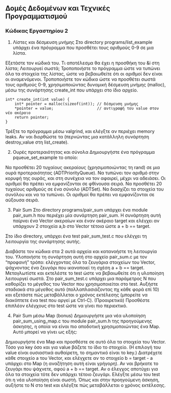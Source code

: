 ## Δομές Δεδομένων και Τεχνικές Προγραμματισμού

### Κώδικας Εργαστηρίου 2

1. Λίστες και δέσμευση μνήμης
Στο directory programs/list_example υπάρχει ένα πρόγραμμα που προσθέτει τους αριθμούς 0-9 σε μια λίστα.

Εξετάστε τον κώδικά του. Τι αποτέλεσμα θα έχει η προσθήκη του &i στη λίστα; Λειτουργεί σωστά;
Τροποποιήστε το πρόγραμμα ώστε να τυπώνει όλα τα στοιχεία της λίστας, ώστε να βεβαιωθείτε ότι οι αριθμοί δεν είναι οι αναμενόμενοι.
Τροποποιήστε τον κώδικα ώστε να προσθέτει σωστά τους αριθμούς 0-9, χρησιμοποιώντας δυναμική δέσμευση μνήμης (malloc), μέσω της συνάρτησης create_int που υπάρχει στο ίδιο αρχείο.
```
int* create_int(int value) {
    int* pointer = malloc(sizeof(int)); // δέσμευση μνήμης
    *pointer = value;                   // αντιγραφή του value στον νέο ακέραιο
    return pointer;
}
```
Τρέξτε το πρόγραμμα μέσω valgrind, και ελέγξτε αν περιέχει memory leaks. Αν ναι διορθώστε τα (περνώντας μια κατάλληλη συνάρτηση destroy_value στη list_create).

2. Ουρές προτεραιότητας και σύνολα
Δημιουργήστε ένα πρόγραμμα pqueue_set_example το οποίο:

Να προσθέτει 20 τυχαίους ακεραίους (χρησιμοποιώντας τη rand) σε μια ουρά προτεραιότητας (ADTPriorityQueue).
Να τυπώνει τον αριθμό στην κορυφή της ουράς, και στη συνέχεια να τον αφαιρεί, μέχρι να αδειάσει.
Οι αριθμοί θα πρέπει να εμφανίζονται σε φθίνουσα σειρά.
Να προσθέτει 20 τυχαίους αριθμούς σε ένα σύνολο (ADTSet).
Να διασχίζει τα στοιχεία του συνόλου και να τα τυπώνει.
Οι αριθμοί θα πρέπει να εμφανίζονται σε αύξουσα σειρά.

3. Pair Sum
Στο directory programs/pair_sum υπάρχει ένα module pair_sum.h που περιέχει μία συνάρτηση pair_sum. Η συνάρτηση αυτή παίρνει ένα Vector ακεραίων και έναν ακέραιο target και ελέγχει αν υπάρχουν 2 στοιχεία a,b στο Vector τέτοια ώστε a + b == target.

Στο ίδιο directory, υπάρχει ένα test pair_sum_test.c που ελέγχει τη λειτουργία της συνάρτησης αυτής.

Διαβάστε τον κώδικα στα 2 αυτά αρχεία και κατανοήστε τη λειτουργία του.
Υλοποιήστε τη συνάρτηση αυτή στο αρχείο pair_sum.c με τον “προφανή” τρόπο: ελέγχοντας όλα τα ζευγάρια στοιχείων του Vector, ψάχνοντας ένα ζευγάρι που ικανοποιεί τη σχέση a + b == target.
Μεταγλωτίστε και εκτελέστε το test ώστε να βεβαιωθείτε ότι η υλοποίηση λειτουργεί σωστά.
Στο pair_sum_test.c υπάρχει μια παράμετρος N που καθορίζει το μέγεθος του Vector που χρησιμοποιείται στο test. Αυξήστε σταδιακά στο μέγεθος αυτό (πολλαπλασιάζοντας πχ κάθε φορά επί 10) και εξετάστε πώς μεταβάλλεται ο χρόνος εκτέλεσης (μπορείτε να διακόπτετε ένα test που αργεί με Ctrl-C).
(Προαιρετικά) Προσθέστε επιπλέον ελέγχους στο test ώστε να γίνει πιο περιεκτικό.

4. Pair Sum μέσω Map (bonus)
Δημιουργήστε μια νέα υλοποίηση pair_sum_using_map.c του module pair_sum.h της προηγούμενης άσκησης, η οποία να είναι πιο αποδοτική χρησιμοποιώντας ένα Map. Αυτό μπορεί να γίνει ως εξής:

Δημιουργήστε ένα Map και προσθέστε σε αυτό όλα τα στοιχεία του Vector.
Τόσο για key όσο και για value βάζετε το ίδιο το στοιχείο. (Η επιλογή του value είναι ουσιαστικά αυθαίρετη, το σημαντικό είναι το key.)
Διατρέχετε κάθε στοιχείο a του Vector, και ελέγχετε αν το στοιχείο b = target - a υπάρχει στο Map (η αναζήτηση αυτή είναι γρήγορη).
Αν ναι βρήκατε το ζευγάρι που ψάχνετε, αφού a + b == target.
Αν ο έλεγχος αποτύχει για όλα τα στοιχεία τότε δεν υπάρχει τέτοιο ζευγάρι.
Ελέγξτε μέσω του test ότι η νέα υλοποίηση είναι σωστή.
Όπως και στην προηγούμενη άσκηση, αυξήστε το N στο test και ελέγξτε πώς μεταβάλλεται ο χρόνος εκτέλεσης.
